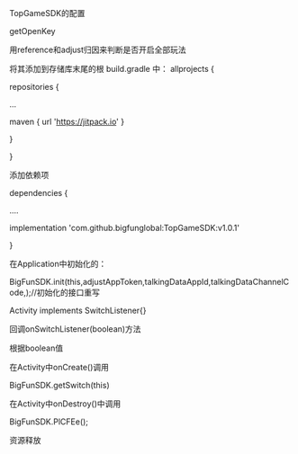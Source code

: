 
TopGameSDK的配置

getOpenKey

用reference和adjust归因来判断是否开启全部玩法

将其添加到存储库末尾的根 build.gradle 中：
allprojects {

repositories {

...

maven { url 'https://jitpack.io' }

}

}

添加依赖项

dependencies {

....

implementation 'com.github.bigfunglobal:TopGameSDK:v1.0.1'

}



在Application中初始化的：

BigFunSDK.init(this,adjustAppToken,talkingDataAppId,talkingDataChannelCode,);//初始化的接口重写

Activity implements SwitchListener{}

回调onSwitchListener(boolean)方法

根据boolean值

在Activity中onCreate()调用


BigFunSDK.getSwitch(this)


在Activity中onDestroy()中调用

BigFunSDK.PlCFEe();

资源释放


